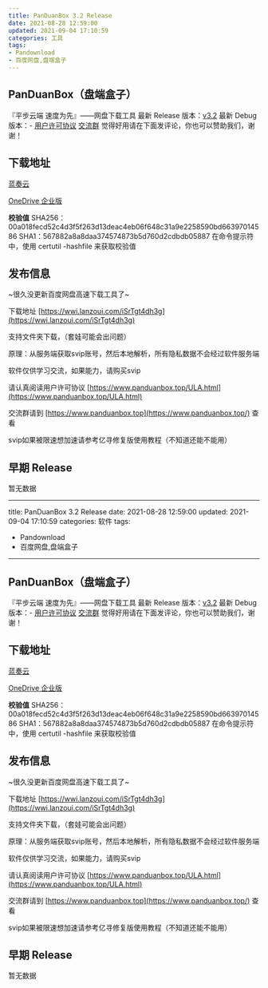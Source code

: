 ```yaml
---
title: PanDuanBox 3.2 Release
date: 2021-08-28 12:59:00
updated: 2021-09-04 17:10:59
categories: 工具
tags:
- Pandownload
- 百度网盘,盘端盒子
---
```

## PanDuanBox（盘端盒子）

『平步云端 速度为先』——网盘下载工具
最新 Release 版本：[v3.2](https://www.itxcjm.top/233/)
最新 Debug 版本：-
[用户许可协议](https://www.panduanbox.top/ULA.html) [交流群](https://www.panduanbox.top)
觉得好用请在下面发评论，你也可以赞助我们，谢谢！

## 下载地址

[蓝奏云](https://wwi.lanzoui.com/iSrTgt4dh3g)

[OneDrive 企业版](https://download.mbrjun.cn/%E5%8F%AF%E6%89%A7%E8%A1%8C/PDB/PanduanBox3.2.exe)

**校验值**
SHA256：00a018fecd52c4d3f5f263d13deac4eb06f648c31a9e2258590bd66397014586
SHA1：567882a8a8daa374574873b5d760d2cdbdb05887
在命令提示符中，使用 certutil -hashfile 来获取校验值

## 发布信息

~很久没更新百度网盘高速下载工具了~

下载地址 [https://wwi.lanzoui.com/iSrTgt4dh3g](https://wwi.lanzoui.com/iSrTgt4dh3g)

支持文件夹下载，（套娃可能会出问题）

原理：从服务端获取svip账号，然后本地解析，所有隐私数据不会经过软件服务端

软件仅供学习交流，如果能力，请购买svip

请认真阅读用户许可协议 [https://www.panduanbox.top/ULA.html](https://www.panduanbox.top/ULA.html)

交流群请到 [https://www.panduanbox.top](https://www.panduanbox.top/) 查看

svip如果被限速想加速请参考亿寻修复版使用教程（不知道还能不能用）

## 早期 Release

暂无数据

---
title: PanDuanBox 3.2 Release
date: 2021-08-28 12:59:00
updated: 2021-09-04 17:10:59
categories: 软件
tags:
- Pandownload
- 百度网盘,盘端盒子
---
## PanDuanBox（盘端盒子）

『平步云端 速度为先』——网盘下载工具
最新 Release 版本：[v3.2](https://www.itxcjm.top/233/)
最新 Debug 版本：-
[用户许可协议](https://www.panduanbox.top/ULA.html) [交流群](https://www.panduanbox.top)
觉得好用请在下面发评论，你也可以赞助我们，谢谢！

## 下载地址

[蓝奏云](https://wwi.lanzoui.com/iSrTgt4dh3g)

[OneDrive 企业版](https://download.mbrjun.cn/%E5%8F%AF%E6%89%A7%E8%A1%8C/PDB/PanduanBox3.2.exe)

**校验值**
SHA256：00a018fecd52c4d3f5f263d13deac4eb06f648c31a9e2258590bd66397014586
SHA1：567882a8a8daa374574873b5d760d2cdbdb05887
在命令提示符中，使用 certutil -hashfile 来获取校验值

## 发布信息

~很久没更新百度网盘高速下载工具了~

下载地址 [https://wwi.lanzoui.com/iSrTgt4dh3g](https://wwi.lanzoui.com/iSrTgt4dh3g)

支持文件夹下载，（套娃可能会出问题）

原理：从服务端获取svip账号，然后本地解析，所有隐私数据不会经过软件服务端

软件仅供学习交流，如果能力，请购买svip

请认真阅读用户许可协议 [https://www.panduanbox.top/ULA.html](https://www.panduanbox.top/ULA.html)

交流群请到 [https://www.panduanbox.top](https://www.panduanbox.top/) 查看

svip如果被限速想加速请参考亿寻修复版使用教程（不知道还能不能用）

## 早期 Release

暂无数据

